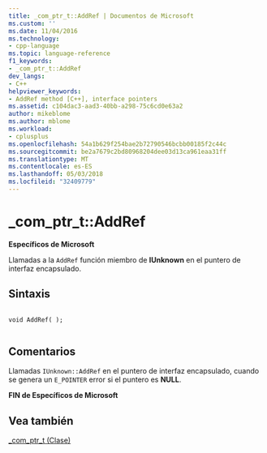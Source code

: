 ```yaml
---
title: _com_ptr_t::AddRef | Documentos de Microsoft
ms.custom: ''
ms.date: 11/04/2016
ms.technology:
- cpp-language
ms.topic: language-reference
f1_keywords:
- _com_ptr_t::AddRef
dev_langs:
- C++
helpviewer_keywords:
- AddRef method [C++], interface pointers
ms.assetid: c104dac3-aad3-40bb-a298-75c6cd0e63a2
author: mikeblome
ms.author: mblome
ms.workload:
- cplusplus
ms.openlocfilehash: 54a1b629f254bae2b72790546bcbb00185f2c44c
ms.sourcegitcommit: be2a7679c2bd80968204dee03d13ca961eaa31ff
ms.translationtype: MT
ms.contentlocale: es-ES
ms.lasthandoff: 05/03/2018
ms.locfileid: "32409779"
---
```

# <a name="comptrtaddref"></a>_com_ptr_t::AddRef
**Específicos de Microsoft**  
  
 Llamadas a la `AddRef` función miembro de **IUnknown** en el puntero de interfaz encapsulado.  
  
## <a name="syntax"></a>Sintaxis  
  
```  
  
void AddRef( );  
  
```  
  
## <a name="remarks"></a>Comentarios  
 Llamadas `IUnknown::AddRef` en el puntero de interfaz encapsulado, cuando se genera un `E_POINTER` error si el puntero es **NULL**.  
  
 **FIN de Específicos de Microsoft**  
  
## <a name="see-also"></a>Vea también  
 [_com_ptr_t (Clase)](../cpp/com-ptr-t-class.md)